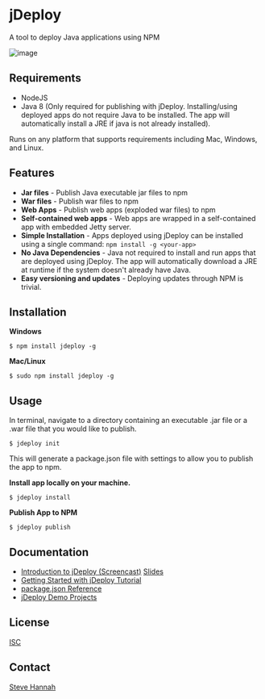 # jDeploy

A tool to deploy Java applications using NPM

![image](https://user-images.githubusercontent.com/33268211/145664559-a87b2681-d8e7-4056-a58c-ef7cc7ee71eb.png)


## Requirements

* NodeJS
* Java 8 (Only required for publishing with jDeploy.  Installing/using deployed apps do not require Java to be installed.  The app will automatically install a JRE if java is not already installed).

Runs on any platform that supports requirements including Mac, Windows, and Linux.

## Features

* **Jar files** - Publish Java executable jar files to npm
* **War files** - Publish war files to npm
* **Web Apps** - Publish web apps (exploded war files) to npm
* **Self-contained web apps** - Web apps are wrapped in a self-contained app with embedded Jetty server.
* **Simple Installation** - Apps deployed using jDeploy can be installed using a single command: `npm install -g <your-app>`
* **No Java Dependencies** - Java not required to install and run apps that are deployed using jDeploy.  The app will automatically download a JRE at runtime if the system doesn't already have Java.
* **Easy versioning and updates** - Deploying updates through NPM is trivial.

## Installation

**Windows**

~~~~
$ npm install jdeploy -g
~~~~

**Mac/Linux**

~~~~
$ sudo npm install jdeploy -g
~~~~

## Usage

In terminal, navigate to a directory containing an executable .jar file or a .war file that you would like to publish.

~~~~
$ jdeploy init
~~~~

This will generate a package.json file with settings to allow you to publish the app to npm.

**Install app locally on your machine.**

~~~~
$ jdeploy install
~~~~

**Publish App to NPM**

~~~~
$ jdeploy publish
~~~~


## Documentation

* [Introduction to jDeploy (Screencast)](https://youtu.be/j0qZ9akmcCQ) [Slides](https://docs.google.com/presentation/d/1ZOrUnbACtiEmZHBiq6wqW4afieUctulK-QyODJ5FuGY/pub?start=true&loop=false&delayms=5000)
* [Getting Started with jDeploy Tutorial](https://github.com/shannah/jdeploy/wiki/Getting-Started-with-JDeploy)
* [package.json Reference](https://github.com/shannah/jdeploy/wiki/package.json-reference)
* [jDeploy Demo Projects](https://github.com/shannah/jdeploy-demos)

## License

[ISC](http://www.isc.org/downloads/software-support-policy/isc-license/)

## Contact

[Steve Hannah](http://sjhannah.com)



